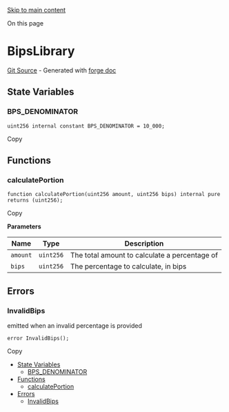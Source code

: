 [Skip to main content](https://docs.uniswap.org/contracts/v4/reference/periphery/libraries/BipsLibrary#)

On this page

# BipsLibrary

[Git Source](https://github.com/uniswap/v4-periphery/blob/3f295d8435e4f776ea2daeb96ce1bc6d63f33fc7/src/libraries/BipsLibrary.sol) \- Generated with [forge doc](https://book.getfoundry.sh/reference/forge/forge-doc)

## State Variables [​](https://docs.uniswap.org/contracts/v4/reference/periphery/libraries/BipsLibrary\#state-variables "Direct link to heading")

### BPS\_DENOMINATOR [​](https://docs.uniswap.org/contracts/v4/reference/periphery/libraries/BipsLibrary\#bps_denominator "Direct link to heading")

```codeBlockLines_mRuA
uint256 internal constant BPS_DENOMINATOR = 10_000;

```

Copy

## Functions [​](https://docs.uniswap.org/contracts/v4/reference/periphery/libraries/BipsLibrary\#functions "Direct link to heading")

### calculatePortion [​](https://docs.uniswap.org/contracts/v4/reference/periphery/libraries/BipsLibrary\#calculateportion "Direct link to heading")

```codeBlockLines_mRuA
function calculatePortion(uint256 amount, uint256 bips) internal pure returns (uint256);

```

Copy

**Parameters**

| Name | Type | Description |
| --- | --- | --- |
| `amount` | `uint256` | The total amount to calculate a percentage of |
| `bips` | `uint256` | The percentage to calculate, in bips |

## Errors [​](https://docs.uniswap.org/contracts/v4/reference/periphery/libraries/BipsLibrary\#errors "Direct link to heading")

### InvalidBips [​](https://docs.uniswap.org/contracts/v4/reference/periphery/libraries/BipsLibrary\#invalidbips "Direct link to heading")

emitted when an invalid percentage is provided

```codeBlockLines_mRuA
error InvalidBips();

```

Copy

- [State Variables](https://docs.uniswap.org/contracts/v4/reference/periphery/libraries/BipsLibrary#state-variables)
  - [BPS\_DENOMINATOR](https://docs.uniswap.org/contracts/v4/reference/periphery/libraries/BipsLibrary#bps_denominator)
- [Functions](https://docs.uniswap.org/contracts/v4/reference/periphery/libraries/BipsLibrary#functions)
  - [calculatePortion](https://docs.uniswap.org/contracts/v4/reference/periphery/libraries/BipsLibrary#calculateportion)
- [Errors](https://docs.uniswap.org/contracts/v4/reference/periphery/libraries/BipsLibrary#errors)
  - [InvalidBips](https://docs.uniswap.org/contracts/v4/reference/periphery/libraries/BipsLibrary#invalidbips)